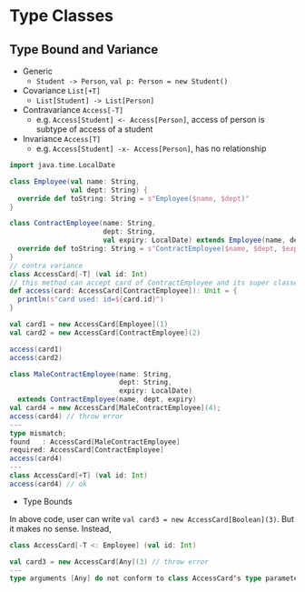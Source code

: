 # Type Classes

## Type Bound and Variance

* Generic
  * `Student -> Person`,  `val p: Person = new Student()`
* Covariance `List[+T]`
  * `List[Student] -> List[Person]`
* Contravariance `Access[-T]`
  * e.g. `Access[Student] <- Access[Person]`, access of person is subtype of access of a student
* Invariance `Access[T]`
  * e.g. `Access[Student] -x- Access[Person]`, has no relationship

```scala
import java.time.LocalDate

class Employee(val name: String,
               val dept: String) {
  override def toString: String = s"Employee($name, $dept)"
}

class ContractEmployee(name: String,
                       dept: String,
                       val expiry: LocalDate) extends Employee(name, dept) {
  override def toString: String = s"ContractEmployee($name, $dept, $expiry)"
}
// contra variance
class AccessCard[-T] (val id: Int)
// this method can accept card of ContractEmployee and its super classes
def access(card: AccessCard[ContractEmployee]): Unit = {
  println(s"card used: id=${card.id}")
}

val card1 = new AccessCard[Employee](1)
val card2 = new AccessCard[ContractEmployee](2)

access(card1)
access(card2)
```

```scala
class MaleContractEmployee(name: String,
                           dept: String,
                           expiry: LocalDate) 
  extends ContractEmployee(name, dept, expiry)
val card4 = new AccessCard[MaleContractEmployee](4);
access(card4) // throw error
---
type mismatch;
found   : AccessCard[MaleContractEmployee]
required: AccessCard[ContractEmployee]
access(card4)
---
class AccessCard[+T] (val id: Int)
access(card4) // ok
```

* Type Bounds

In above code, user can write `val card3 = new AccessCard[Boolean](3)`. But it makes no sense. Instead,

```scala
class AccessCard[-T <: Employee] (val id: Int)

val card3 = new AccessCard[Any](3) // throw error
---
type arguments [Any] do not conform to class AccessCard's type parameter bounds [-T <: Employee]
```

